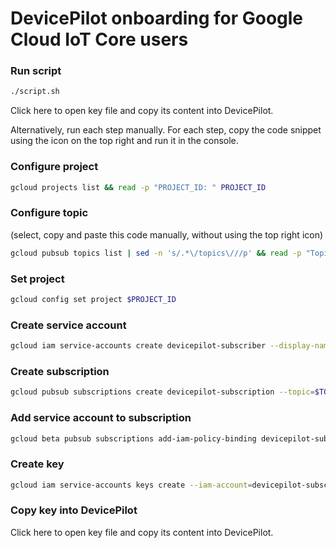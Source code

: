 # DevicePilot onboarding for Google Cloud IoT Core users

### Run script
```bash
./script.sh
```

Click <walkthrough-editor-open-file filePath="google-cloud-iot-core-onboarding/key.json">here</walkthrough-editor-open-file> to open key file and copy its content into DevicePilot.

Alternatively, run each step manually. For each step, copy the code snippet using the icon on the top right and run it in the console.

### Configure project
```bash
gcloud projects list && read -p "PROJECT_ID: " PROJECT_ID
```

### Configure topic
(select, copy and paste this code manually, without using the top right icon)
```bash
gcloud pubsub topics list | sed -n 's/.*\/topics\///p' && read -p "Topic: " TOPIC
```

### Set project
```bash
gcloud config set project $PROJECT_ID
```

### Create service account
```bash
gcloud iam service-accounts create devicepilot-subscriber --display-name "DevicePilot Subscriber"
```

### Create subscription
```bash
gcloud pubsub subscriptions create devicepilot-subscription --topic=$TOPIC --topic-project=$PROJECT_ID
```

### Add service account to subscription
```bash
gcloud beta pubsub subscriptions add-iam-policy-binding devicepilot-subscription --member=serviceAccount:devicepilot-subscriber@$PROJECT_ID.iam.gserviceaccount.com --role=roles/pubsub.subscriber
```

### Create key
```bash
gcloud iam service-accounts keys create --iam-account=devicepilot-subscriber@$PROJECT_ID.iam.gserviceaccount.com key.json
```

### Copy key into DevicePilot
Click <walkthrough-editor-open-file filePath="google-cloud-iot-core-onboarding/key.json">here</walkthrough-editor-open-file> to open key file and copy its content into DevicePilot.
